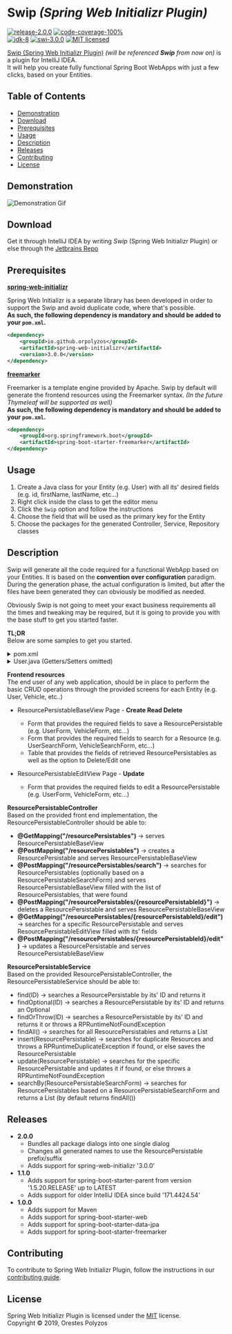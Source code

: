 Swip *(Spring Web Initializr Plugin)*
==========
[![release-2.0.0][shield-release]](#)
[![code-coverage-100%][shield-coverage]](#)  
[![jdk-8][shield-jdk]](#)
[![swi-3.0.0][shield-spring]](#)
[![MIT licensed][shield-license]](#)

[Swip (Spring Web Initializr Plugin)](https://plugins.jetbrains.com/plugin/12239-swip-spring-web-initializr-) _(will be referenced __Swip__ from now on)_ is a plugin for IntelliJ IDEA.  
It will help you create fully functional Spring Boot WebApps with just a few clicks, based on your Entities.

Table of Contents
-----------------
  * [Demonstration](#Demonstration)
  * [Download](#Download)
  * [Prerequisites](#Prerequisites)
  * [Usage](#Usage)
  * [Description](#Description)
  * [Releases](#Releases)
  * [Contributing](#Contributing)
  * [License](#License)
  
  
Demonstration
-------------
![Demonstration Gif](/../screenshots/swip-demo.gif?raw=true)

Download
--------
Get it through IntelliJ IDEA by writing *Swip* (Spring Web Initializr Plugin) or else through the [Jetbrains Repo](https://plugins.jetbrains.com/plugin/12239-swip-spring-web-initializr)

Prerequisites
-------------
[__spring-web-initializr__](https://github.com/OrPolyzos/spring-web-initializr)

Spring Web Initializr is a separate library has been developed in order to support the Swip and avoid duplicate code, where that's possible.  
__As such, the following dependency is mandatory and should be added to your `pom.xml`.__
```xml
<dependency>
    <groupId>io.github.orpolyzos</groupId>
    <artifactId>spring-web-initializr</artifactId>
    <version>3.0.0</version>
</dependency>
```

[__freemarker__](https://freemarker.apache.org/)

Freemarker is a template engine provided by Apache. Swip by default will generate the frontend resources using the Freemarker syntax. _(In the future Thymeleaf will be supported as well)_  
__As such, the following dependency is mandatory and should be added to your `pom.xml`.__
```xml
<dependency>
    <groupId>org.springframework.boot</groupId>
    <artifactId>spring-boot-starter-freemarker</artifactId>
</dependency>
```

Usage
-----
1) Create a Java class for your Entity (e.g. User) with all its' desired fields (e.g. id, firstName, lastName, etc...)
2) Right click inside the class to get the editor menu
3) Click the `Swip` option and follow the instructions
4) Choose the field that will be used as the primary key for the Entity
5) Choose the packages for the generated Controller, Service, Repository classes

Description
-----------
Swip will generate all the code required for a functional WebApp based on your Entities. 
It is based on the __convention over configuration__ paradigm. 
During the generation phase, the actual configuration is limited, but after the files have been generated they can obviously be modified as needed.

Obviously Swip is not going to meet your exact business requirements all the times and tweaking may be required, but it is going to provide you with the base stuff to get you started faster.

__TL;DR__  
Below are some samples to get you started.  

<details>
    <summary>pom.xml</summary>
        
```xml
<?xml version="1.0" encoding="UTF-8"?>
<project xmlns="http://maven.apache.org/POM/4.0.0" xmlns:xsi="http://www.w3.org/2001/XMLSchema-instance"
         xsi:schemaLocation="http://maven.apache.org/POM/4.0.0 http://maven.apache.org/xsd/maven-4.0.0.xsd">
    <modelVersion>4.0.0</modelVersion>

    <groupId>ore.utils.initializrs</groupId>
    <artifactId>swip-demo</artifactId>
    <version>0.0.1-SNAPSHOT</version>
    <packaging>jar</packaging>

    <name>Swip Demo</name>

    <parent>
        <groupId>org.springframework.boot</groupId>
        <artifactId>spring-boot-starter-parent</artifactId>
        <version>2.1.6.RELEASE</version>
        <relativePath/> <!-- lookup parent from repository -->
    </parent>

    <properties>
        <project.build.sourceEncoding>UTF-8</project.build.sourceEncoding>
        <project.reporting.outputEncoding>UTF-8</project.reporting.outputEncoding>
        <java.version>1.8</java.version>
    </properties>

    <dependencies>
        <!-- Mandatory for Swip BEGIN-->
        <dependency>
            <groupId>io.github.orpolyzos</groupId>
            <artifactId>spring-web-initializr</artifactId>
            <version>1.1.0</version>
        </dependency>
        <dependency>
            <groupId>org.springframework.boot</groupId>
            <artifactId>spring-boot-starter-freemarker</artifactId>
        </dependency>
        <!-- Mandatory for Swip END-->
        <dependency>
            <groupId>com.h2database</groupId>
            <artifactId>h2</artifactId>
            <scope>runtime</scope>
        </dependency>
    </dependencies>

    <build>
        <plugins>
            <plugin>
                <groupId>org.springframework.boot</groupId>
                <artifactId>spring-boot-maven-plugin</artifactId>
            </plugin>
        </plugins>
    </build>

</project>
```
</details>

<details>
    <summary>User.java (Getters/Setters omitted)</summary>
        
```java
@Entity(name = "user")
public class User {

    @Id
    @Column(name = "id", nullable = false)
    @GeneratedValue(strategy = GenerationType.IDENTITY)
    private Long id;

    @Column(name = "first_name", nullable = false)
    private String firstName;

    @Column(name = "last_name", nullable = false)
    private String lastName;

    @Column(name = "email", nullable = false, unique = true)
    private String email;

}

```
</details>

__Frontend resources__  
The end user of any web application, should be in place to perform the basic CRUD operations through the provided screens for each Entity (e.g. User, Vehicle, etc..)

* ResourcePersistableBaseView Page - __Create Read Delete__  
  * Form that provides the required fields to save a ResourcePersistable (e.g. UserForm, VehicleForm, etc...)
  * Form that provides the required fields to search for a Resource (e.g. UserSearchForm, VehicleSearchForm, etc...)
  * Table that provides the fields of retrieved ResourcePersistables as well as the option to Delete/Edit one

* ResourcePersistableEditView Page - __Update__  
  * Form that provides the required fields to edit a ResourcePersistable (e.g. UserForm, VehicleForm, etc...)

__ResourcePersistableController__  
Based on the provided front end implementation, the ResourcePersistableController should be able to: 
* __@GetMapping("/resourcePersistables")__ &rarr; serves ResourcePersistableBaseView
* __@PostMapping("/resourcePersistables")__ &rarr; creates a ResourcePersistable and serves ResourcePersistableBaseView
* __@PostMapping("/resourcePersistables/search")__ &rarr; searches for ResourcePersistables (optionally based on a ResourcePersistableSearchForm) and serves ResourcePersistableBaseView filled with the list of ResourcePersistables, that were found
* __@PostMapping("/resourcePersistables/{resourcePersistableId}")__ &rarr; deletes a ResourcePersistable and serves ResourcePersistableBaseView
* __@GetMapping("/resourcePersistables/{resourcePersistableId}/edit")__ &rarr; searches for a specific ResourcePersistable and serves ResourcePersistableEditView filled with its' fields
* __@PostMapping("/resourcePersistables/{resourcePersistableId}/edit")__ &rarr; updates a ResourcePersistable and serves ResourcePersistableBaseView

__ResourcePersistableService__  
Based on the provided ResourcePersistableController, the ResourcePersistableService should be able to:
* find(ID) &rarr; searches a ResourcePersistable by its' ID and returns it
* findOptional(ID) &rarr; searches a ResourcePersistable by its' ID and returns an Optional<ResourcePersistable>
* findOrThrow(ID) &rarr; searches a ResourcePersistable by its' ID and returns it or throws a RPRuntimeNotFoundException
* findAll() &rarr; searches for all ResourcePersistables and returns a List<ResourcePersistable>
* insert(ResourcePersistable) &rarr; searches for duplicate Resources and throws a RPRuntimeDuplicateException if found, or else saves the ResourcePersistable
* update(ResourcePersistable) &rarr; searches for the specific ResourcePersistable and updates it if found, or else throws a RPRuntimeNotFoundException
* searchBy(ResourcePersistableSearchForm) &rarr; searches for ResourcePersistables based on a ResourcePersistableSearchForm and returns a List<ResourcePersistable> (by default returns findAll())
  
Releases
---------------
* __2.0.0__
    * Bundles all package dialogs into one single dialog
    * Changes all generated names to use the ResourcePersistable prefix/suffix
    * Adds support for spring-web-initializr '3.0.0'
* __1.1.0__
    * Adds support for spring-boot-starter-parent from version '1.5.20.RELEASE' up to LATEST
    * Adds support for older IntelliJ IDEA since build '171.4424.54'
* __1.0.0__
    * Adds support for Maven
    * Adds support for spring-boot-starter-web
    * Adds support for spring-boot-starter-data-jpa
    * Adds support for spring-boot-starter-freemarker
    
Contributing
------------
To contribute to Spring Web Initializr Plugin, follow the instructions in our [contributing guide](/contributing.md).

License
-------
Spring Web Initializr Plugin is licensed under the [MIT](/license.md) license.  
Copyright &copy; 2019, Orestes Polyzos

[shield-release]: https://img.shields.io/badge/release-2.0.0-brightgreen.svg
[shield-coverage]: https://img.shields.io/badge/coverage-0%25-red.svg
[shield-jdk]: https://img.shields.io/badge/jdk-8-blue.svg
[shield-spring]: https://img.shields.io/badge/swi-3.0.0-blue.svg
[shield-license]: https://img.shields.io/badge/license-MIT-blue.svg    
